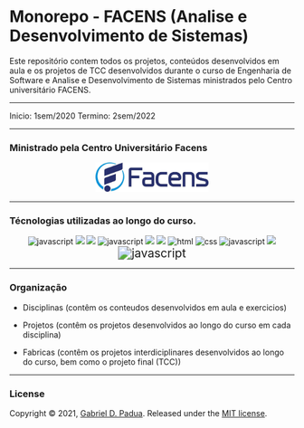 # Monorepo - FACENS (Analise e Desenvolvimento de Sistemas)

Este repositório contem todos os projetos, conteúdos desenvolvidos em aula e os projetos de TCC desenvolvidos durante o curso de Engenharia de Software e Analise e Desenvolvimento de Sistemas ministrados pelo Centro universitário FACENS.

---

Inicio: 1sem/2020
Termino: 2sem/2022

---

### Ministrado pela Centro Universitário Facens

<div align="center">
    <img width="200px" src="./images/logo.jpg">
</div>

---

### Técnologias utilizadas ao longo do curso.

<div align="center">

<img width="80px" src="https://img.icons8.com/color/48/000000/java.png" alt="javascript" />

<img width="80px" src="https://img.icons8.com/color/48/000000/spring-logo.png"/>

<img width="80px" src="https://img.icons8.com/external-becris-flat-becris/64/000000/external-r-data-science-becris-flat-becris.png"/>

<img width="80px" src="https://img.icons8.com/color/48/000000/python.png" alt="javascript" />

<img width="80px" src="https://img.icons8.com/color/48/000000/power-bi.png"/>

<img width="80px" src="https://img.icons8.com/color/48/000000/android-studio.png"/>

<img width="80px" src="https://img.icons8.com/color/48/000000/html-5.png" alt="html" />

<img width="80px" src="https://img.icons8.com/color/48/000000/css3.png" alt="css" />

<img width="80px" src="https://img.icons8.com/color/48/000000/javascript.png" alt="javascript" />

<img width="80px" src="https://img.icons8.com/color/48/000000/angularjs.png" alte="angular logo"/>

<img src="https://img.icons8.com/color/48/000000/typescript.png" alt="javascript" style="zoom: 150%;" />
</div>

---

### Organização

- Disciplinas (contêm os conteudos desenvolvidos em aula e exercicios)

- Projetos (contêm os projetos desenvolvidos ao longo do curso em cada disciplina)

- Fabricas (contêm os projetos interdiciplinares desenvolvidos ao longo do curso, bem como o projeto final (TCC))

---

### License

Copyright © 2021, [Gabriel D. Padua](https://github.com/gabrielDpadua21).
Released under the [MIT license](LICENSE).
